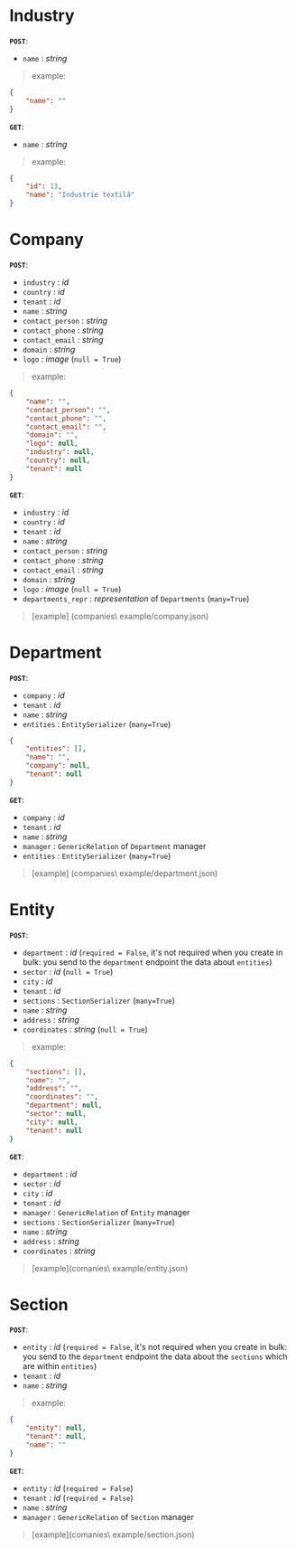 # Industry

**`POST`**:

- `name` : *string*

> example:
```json
{
    "name": ""
}
```

**`GET`**:

- `name` : *string*

> example:
```json
{
    "id": 13,
    "name": "Industrie textilă"
}
```

# Company

**`POST`**:

- `industry` : *id* 
- `country` : *id* 
- `tenant` : *id*
- `name` : *string*
- `contact_person` : *string*
- `contact_phone` : *string*
- `contact_email` : *string*
- `domain` : *string*
- `logo` : *image* (`null = True`)

> example:
```json
{
    "name": "",
    "contact_person": "",
    "contact_phone": "",
    "contact_email": "",
    "domain": "",
    "logo": null,
    "industry": null,
    "country": null,
    "tenant": null
}
```

**`GET`**:

- `industry` : *id* 
- `country` : *id* 
- `tenant` : *id*
- `name` : *string*
- `contact_person` : *string*
- `contact_phone` : *string*
- `contact_email` : *string*
- `domain` : *string*
- `logo` : *image* (`null = True`)
- `departments_repr` : *representation* of `Departments` (`many=True`)

> [example] (companies\ example/company.json)

# Department

**`POST`**:

- `company` : *id* 
- `tenant` : *id* 
- `name` : *string*
- `entities` : `EntitySerializer` (`many=True`)

```json
{
    "entities": [],
    "name": "",
    "company": null,
    "tenant": null
}
```

**`GET`**:

- `company` : *id* 
- `tenant` : *id* 
- `name` : *string*
- `manager` : `GenericRelation` of `Department` manager
- `entities` : `EntitySerializer` (`many=True`)

> [example] (companies\ example/department.json)


# Entity

**`POST`**:

- `department` : *id* (`required = False`, it's not required when you create in bulk: you send to the `department` endpoint the data about `entities`)
- `sector` : *id* (`null = True`)
- `city` : *id* 
- `tenant` : *id*
- `sections` : `SectionSerializer` (`many=True`)
- `name` : *string*
- `address` : *string*
- `coordinates` : *string* (`null = True`)

> example:
```json
{
    "sections": [],
    "name": "",
    "address": "",
    "coordinates": "",
    "department": null,
    "sector": null,
    "city": null,
    "tenant": null
}
```

**`GET`**:
- `department` : *id*
- `sector` : *id*
- `city` : *id*
- `tenant` : *id*
- `manager` : `GenericRelation` of `Entity` manager
- `sections` : `SectionSerializer` (`many=True`)
- `name` : *string*
- `address` : *string*
- `coordinates` : *string*

> [example](comanies\ example/entity.json)

# Section

**`POST`**:

- `entity` : *id* (`required = False`, it's not required when you create in bulk: you send to the `department` endpoint the data about the `sections` which are within `entities`)
- `tenant` : *id*
- `name` : *string*

> example:
```json
{
    "entity": null,
    "tenant": null,
    "name": ""
}
```

**`GET`**:

- `entity` : *id* (`required = False`)
- `tenant` : *id* (`required = False`)
- `name` : *string*
- `manager` : `GenericRelation` of `Section` manager

> [example](comanies\ example/section.json)